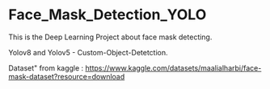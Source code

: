 # Face_Mask_Detection_YOLO

This is the Deep Learning Project about face mask detecting.

Yolov8 and Yolov5 - Custom-Object-Detetction.

Dataset" from kaggle : https://www.kaggle.com/datasets/maalialharbi/face-mask-dataset?resource=download
